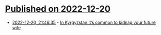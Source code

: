 # [Published on 2022-12-20](index.md)

* [2022-12-20, 21:46:35](https://news.ycombinator.com/item?id=34073105) - [In Kyrgyzstan it’s common to kidnap your future wife](https://www.economist.com/1843/2022/12/19/the-bride-snatchers-of-kyrgyzstan)
